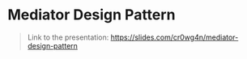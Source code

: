 # Mediator Design Pattern 


> Link to the presentation: https://slides.com/cr0wg4n/mediator-design-pattern

